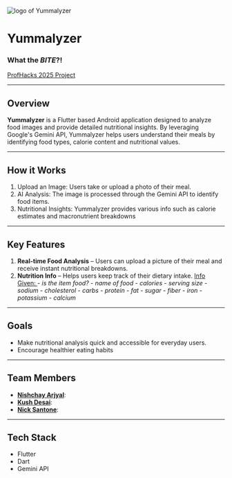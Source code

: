 ![logo of Yummalyzer]([https://ibb.co/QFYWmmXp](https://i.ibb.co/HDGcggXB/yummalyzer.png))

# Yummalyzer
### What the ***BITE***?!
[ProfHacks 2025 Project](https://devpost.com/software/yummalyzer-food-analyzer)

---

## Overview
**Yummalyzer** is a Flutter based Android application designed to analyze food images and provide detailed nutritional insights. By leveraging Google's Gemini API, Yummalyzer helps users understand their meals by identifying food types, calorie content and nutritional values.

---

## How it Works

1. Upload an Image: Users take or upload a photo of their meal.
2. AI Analysis: The image is processed through the Gemini API to identify food items.
3. Nutritional Insights: Yummalyzer provides various info such as calorie estimates and macronutrient breakdowns

---

## Key Features
1. **Real-time Food Analysis** – Users can upload a picture of their meal and receive instant nutritional breakdowns.
2. **Nutrition Info** – Helps users keep track of their dietary intake.
            <ins>Info Given:                  </ins>
                  - *is the item food?*
                  - *name of food*
                  - *calories*
                  - *serving size*
                  - *sodium*
                  - *cholesterol*
                  - *carbs*
                  - *protein*
                  - *fat*
                  - *sugar*
                  - *fiber*
                  - *iron*
                  - *potassium*
                  - *calcium*


---

## Goals
* Make nutritional analysis quick and accessible for everyday users.
* Encourage healthier eating habits

---

## Team Members

- **[Nishchay Arjyal](https://www.linkedin.com/in/nishchay-arjyal-0a8064284/)**:
- **[Kush Desai](https://www.linkedin.com/in/kushdd/)**: 
- **[Nick Santone](https://www.linkedin.com/in/nicholas-santone-31b7a3293/)**: 

---

## Tech Stack

- Flutter
- Dart
- Gemini API

